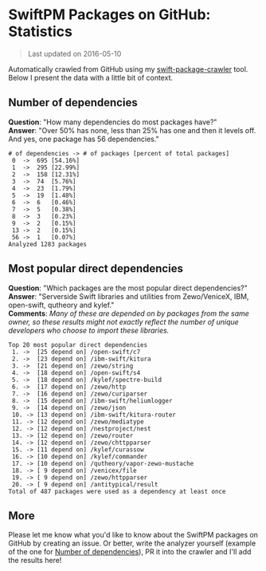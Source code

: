 
# SwiftPM Packages on GitHub: Statistics

> Last updated on 2016-05-10

Automatically crawled from GitHub using my [swift-package-crawler](https://github.com/czechboy0/swift-package-crawler) tool. Below I present the data with a little bit of context.

## Number of dependencies
**Question**: "How many dependencies do most packages have?"  
**Answer**: "Over 50% has none, less than 25% has one and then it levels off. And yes, one package has 56 dependencies."  
```
# of dependencies -> # of packages [percent of total packages]
 0 	-> 	695 [54.16%]
 1 	-> 	295 [22.99%]
 2 	-> 	158 [12.31%]
 3 	-> 	74 	[5.76%]
 4 	-> 	23 	[1.79%]
 5 	-> 	19 	[1.48%]
 6 	-> 	6 	[0.46%]
 7 	-> 	5 	[0.38%]
 8 	-> 	3 	[0.23%]
 9 	-> 	2 	[0.15%]
 13 -> 	2 	[0.15%]
 56 -> 	1 	[0.07%]
Analyzed 1283 packages
```

## Most popular direct dependencies
**Question**: "Which packages are the most popular direct dependencies?"  
**Answer**: "Serverside Swift libraries and utilities from Zewo/VeniceX, IBM, open-swift, qutheory and kylef."  
**Comments**: *Many of these are depended on by packages from the same owner, so these results might not exactly reflect the number of unique developers who choose to import these libraries.*  
```
Top 20 most popular direct dependencies
 1. ->  [25 depend on] /open-swift/c7
 2. ->  [23 depend on] /ibm-swift/kitura
 3. ->  [21 depend on] /zewo/string
 4. ->  [18 depend on] /open-swift/s4
 5. ->  [18 depend on] /kylef/spectre-build
 6. ->  [17 depend on] /zewo/http
 7. ->  [16 depend on] /zewo/curiparser
 8. ->  [15 depend on] /ibm-swift/heliumlogger
 9. ->  [14 depend on] /zewo/json
 10. -> [13 depend on] /ibm-swift/kitura-router
 11. -> [12 depend on] /zewo/mediatype
 12. -> [12 depend on] /nestproject/nest
 13. -> [12 depend on] /zewo/router
 14. -> [12 depend on] /zewo/chttpparser
 15. -> [11 depend on] /kylef/curassow
 16. -> [10 depend on] /kylef/commander
 17. -> [10 depend on] /qutheory/vapor-zewo-mustache
 18. -> [ 9 depend on] /venicex/file
 19. -> [ 9 depend on] /zewo/httpparser
 20. -> [ 9 depend on] /antitypical/result
Total of 487 packages were used as a dependency at least once
```

## More
Please let me know what you'd like to know about the SwiftPM packages on GitHub by creating an issue. Or better, write the analyzer yourself (example of the one for [Number of dependencies](https://github.com/czechboy0/swift-package-crawler/blob/master/Sources/Analyzer/DependencyTrees.swift)), PR it into the crawler and I'll add the results here!
